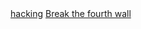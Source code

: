 
<!DOCTYPE html>
<html>
  <head>
    <title>cool stuff</title>
  </head>
  <body>
    <a href="https://hackertyper.net/">hacking</a>
    <a href="https://smashthewalls.com/">Break the fourth wall</a>
  </body>
</html>

